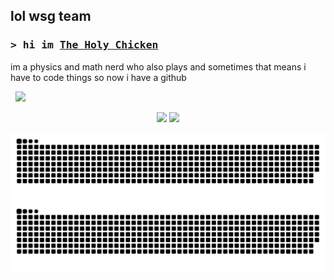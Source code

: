 ## lol wsg team

### <samp>&gt; hi im <a href="https://www.youtube.com/TheHolyChickenYT" target="_blank">The Holy Chicken</a></samp>

im a physics and math nerd who also plays and sometimes that means i have to code things so now i have a github

&nbsp; ![](https://visitor-badge.laobi.icu/badge?page_id=TheHolyChickn)

<p align="center">
  <img height="190px" src="https://github-readme-stats-sigma-five.vercel.app/api?username=TheHolyChickn&show_icons=true&count_private=true&include_all_commits=true&theme=tokyonight"/>
  <img height="190px" src="https://github-readme-stats.vercel.app/api/top-langs/?username=TheHolyChickn&layout=donut&langs_count=8&theme=tokyonight"/>
</p>

<p align="center">
    <img src="https://raw.githubusercontent.com/TheHolyChickn/TheHolyChickn/output/github-contribution-grid-snake-dark.svg#gh-dark-mode-only" />
    <img src="https://raw.githubusercontent.com/TheHolyChickn/TheHolyChickn/output/github-contribution-grid-snake.svg#gh-light-mode-only" />
</p>
